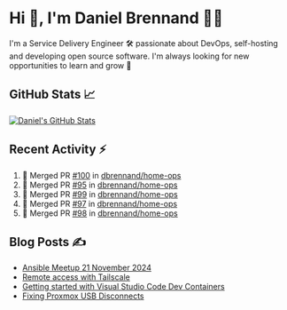 # Hi 👋, I'm Daniel Brennand 👨‍💻

I'm a Service Delivery Engineer 🛠 passionate about DevOps, self-hosting and developing open source software. I'm always looking for new opportunities to learn and grow 🌱

## GitHub Stats 📈

[![Daniel's GitHub Stats](https://github-readme-stats.vercel.app/api?username=dbrennand&show_icons=true&count_private=true&hide_border=true&theme=dark)](https://github.com/anuraghazra/github-readme-stats)

## Recent Activity ⚡

<!--START_SECTION:activity-->
1. 🎉 Merged PR [#100](https://github.com/dbrennand/home-ops/pull/100) in [dbrennand/home-ops](https://github.com/dbrennand/home-ops)
2. 🎉 Merged PR [#95](https://github.com/dbrennand/home-ops/pull/95) in [dbrennand/home-ops](https://github.com/dbrennand/home-ops)
3. 🎉 Merged PR [#99](https://github.com/dbrennand/home-ops/pull/99) in [dbrennand/home-ops](https://github.com/dbrennand/home-ops)
4. 🎉 Merged PR [#97](https://github.com/dbrennand/home-ops/pull/97) in [dbrennand/home-ops](https://github.com/dbrennand/home-ops)
5. 🎉 Merged PR [#98](https://github.com/dbrennand/home-ops/pull/98) in [dbrennand/home-ops](https://github.com/dbrennand/home-ops)
<!--END_SECTION:activity-->

## Blog Posts ✍

<!-- BLOG-POST-LIST:START -->
- [Ansible Meetup 21 November 2024](https://danielbrennand.com/blog/ansible-meetup-21-november/)
- [Remote access with Tailscale](https://danielbrennand.com/blog/tailscale/)
- [Getting started with Visual Studio Code Dev Containers](https://danielbrennand.com/blog/vscode-dev-containers/)
- [Fixing Proxmox USB Disconnects](https://danielbrennand.com/blog/proxmox-fix-usb-disconnect/)
<!-- BLOG-POST-LIST:END -->
